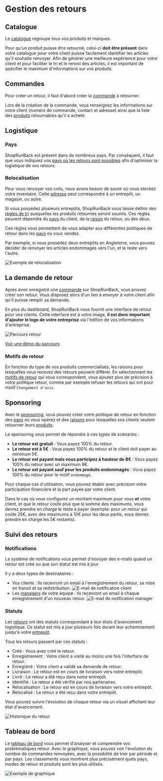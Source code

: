 # Gestion des retours

## Catalogue

Le [catalogue](https://dashboard.shoprunback.com/products) regroupe tous vos produits et marques.

Pour qu'un produit puisse être retourné, celui-ci **doit être présent** dans votre catalogue pour votre client puisse facilement identifier les articles qu'il souhaite renvoyer.
Afin de générer une meilleure expérience pour votre client et pour faciliter le tri et le renvoi des articles, il est important de spécifier le maximum d'informations sur vos produits.

## Commandes

Pour créer un retour, il faut d'abord créer la [commande](https://dashboard.shoprunback.com/orders) à retourner.

Lors de la création de la commande, vous renseignez les informations sur votre client (numéro de commande, contact et adresse) ainsi que la liste des [produits](#catalogue) retournables qu'il a acheté.

## Logistique

### Pays

ShopRunBack est présent dans de nombreux pays. Par conséquent, il faut que vous indiquiez vos [pays où les retours sont possibles](https://dashboard.shoprunback.com/configuration/countries) afin d'optimiser la logistique de vos retours.

### Relocalisation

Pour vous renvoyer vos colis, nous avons besoin de savoir où vous stockez votre inventaire. Cette [adresse](https://dashboard.shoprunback.com/warehouses) peut correspondre à un entrepôt, un magasin, ou autre.

Si vous possédez plusieurs entrepôts, ShopRunBack vous laisse définir des [règles de tri](https://dashboard.shoprunback.com/relocations) auxquelles les produits retournés seront soumis. Ces règles peuvent dépendre du [pays](#pays) du client, de la [raison](#motifs-de-retour) du retour, ou des deux.

Ces règles vous permettent de vous adapter aux différentes politiques de retour dans les [pays](#pays) où vous vendez.

Par exemple, si vous possédez deux entrepôts en Angleterre, vous pouvez décider de renvoyer les articles endommagés vers l'un, et le reste vers l'autre.

![Exemple de relocalisation](images/dashboard/relocations.png)

## La demande de retour

Après avoir enregistré une [commande](#commandes) sur ShopRunBack, vous pouvez créer son retour. Vous disposez alors d'un lien à envoyer à votre client afin qu'il puisse remplir sa demande.

En plus du dashboard, ShopRunBack vous fournit une interface de retour pour vos clients. Cette interface est à votre image, **il est donc important d'ajouter le logo de votre entreprise** via l'édition de vos informations d'entreprise.

![Parcours retour](images/dashboard/return_web.png)

[Voir une démo du parcours](https://dashboard-mocker.herokuapp.com/random)

### Motifs de retour

En fonction du type de vos produits commercialisés, les raisons pour lesquelles vous recevez des retours peuvent différer. En sélectionnant les [motifs de retour](https://dashboard.shoprunback.com/configuration/reasons) qui vous correspondent, vous ajoutez plus de précision à votre politique retour, comme par exemple refuser les retours qui ont pour motif ``Changement d'avis``.

## Sponsoring

Avec le [sponsoring](https://dashboard.shoprunback.com/sponsorings), vous pouvez créer votre politique de retour en fonction des [pays](#pays) où vous opérez et des [raisons](#motifs-de-retour) pour lesquelles vos clients veulent retourner leurs [produits](#catalogue).

Le sponsoring vous permet de répondre à ces types de scénarios :

- **Le retour est gratuit** : Vous payez 100% du retour.
- **Le retour est à 5€** : Vous payez 100% du retour et le client doit payer au minimum 5€.
- **Le retour est payant mais vous participez à hauteur de 8€** : Vous payez 100% du retour avec un maximum 8€.
- **Le retour est payant sauf pour les produits endommagés** : Vous payez 100% du retour pour le motif ``endommagé``.

Pour chaque cas d'utilisation, vous pouvez établir avec précision votre participation financière et la part payée par votre client.

Dans le cas où vous configurez un montant maximum pour vous **et** votre client, et que le retour coûte plus que la somme des maximums, vous devrez prendre en charge le reste à payer (exemple: pour un retour qui coûte 25€, avec des maximums à 10€ pour les deux partis, vous devrez prendre en charge les 5€ restants).

## Suivi des retours

### Notifications

Le système de notifications vous permet d'envoyer des e-mails quand un retour est créé ou que son statut est mis à jour.

Il y a deux types de destinataires :

- Vos clients : Ils recevront un email à l'enregistrement du retour, sa mise en transit et sa redistribution.
![E-mail de notification client](images/dashboard/notification-customer.png)
- Les [managers](#collaboration) de votre équipe : Ils recevront un email à chaque enregistrement d'un nouveau retour.
![E-mail de notification manager](images/dashboard/notification-retailer.png)

### Statuts

Les [retours](https://dashboard.shoprunback.com/shipbacks) ont des statuts correspondant à leur états d'avancement logistique. Ce statut est mis à jour plusieurs fois durant leur acheminement jusqu'à votre [entrepôt](#relocalisation).

Tous les retours passent par ces statuts :

- Créé : Vous avez créé le retour.
- Enregistrement : Votre client a visité au moins une fois l'interface de retour.
- Enregistré : Votre client a validé sa demande de retour.
- Livraison : Le retour est en cours de livraison vers notre entrepôt.
- Livré : Le retour a été reçu dans notre entrepôt.
- Identifié : Le retour a été vérifié par nos partenaires.
- Relocalisation : Le retour est en cours de livraison vers votre entrepôt.
- Relocalisé : Le retour a été reçu dans votre entrepôt.

Vous pouvez suivre l'évolution de chaque retour via un visuel affichant leur état d'avancement.

![Historique du retour](images/dashboard/timeline.png)

## Tableau de bord

Le [tableau de bord](https://dashboard.shoprunback.com) vous permet d'analyser et comprendre vos problématiques retour. Avec le graphique, vous pouvez voir l'évolution du nombre de commandes renvoyées, avec la possibilité de trier par période et par pays. Les classements vous montrent plus précisément quels pays, modes de retour et produits sont les plus utilisés.

![Exemple de graphique](images/dashboard/graph.png)
